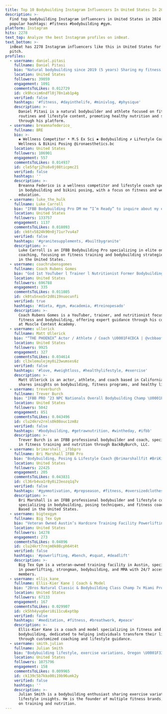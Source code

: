 ```yaml
---
title: Top 10 Bodybuilding Instagram Influencers In United States In 2024
description: >-
  Find top bodybuilding Instagram influencers in United States in 2024. Most
  popular hashtags: #fitness #bodybuilding #gym.
platform: Instagram
hits: 2278
text_top: Analyze the best Instagram profiles on inBeat.
text_bottom: >-
  inBeat has 2278 Instagram influencers like this in United States for you to
  pitch.
profiles:
  - username: daniel.pitasi
    fullname: Daniel Pitasi
    bio: "Natural bodybuilding since 2019 (5 years) Sharing my fitness, routines and lifestyle Athlete • @cleannutrition Get my nutrition & support links\U0001F447\U0001F3FD"
    location: United States
    followers: 39059
    engagement: 1091
    commentsToLikes: 0.012729
    id: ck9hcxim6ndfl0j78n1ab1p4g
    verified: false
    hashtags: '#fitness, #dayinthelife, #minivlog, #physique'
    description: >-
      Daniel Pitasi is a natural bodybuilder and athlete focused on fitness
      routines and lifestyle content, promoting healthy nutrition and support
      through his platform.
  - username: breannafederico_
    fullname: BRE
    bio: >-
      ✺ Wellness Competitor • M.S Ex Sci ✺ Bodybuilding ✗ Lifestyle Coach ✺
      Wellness & Bikini Posing @ironaesthetics.bc
    location: United States
    followers: 106901
    engagement: 557
    commentsToLikes: 0.014937
    id: cle5fqrj2hs6v0j08ticpmc21
    verified: false
    hashtags: ''
    description: >-
      Breanna Federico is a wellness competitor and lifestyle coach specializing
      in bodybuilding and bikini posing, with a focus on fitness and wellness
      education.
  - username: luke_the_hulk
    fullname: Luke Carroll
    bio: "IFBB Bodybuilding Pro DM me “I’m Ready” to inquire about my elite online coaching\U0001F680"
    location: United States
    followers: 133757
    engagement: 1137
    commentsToLikes: 0.018093
    id: ck6tv5824k90n0j71ur7vu4a7
    verified: false
    hashtags: '#granitesupplements, #builtbygranite'
    description: >-
      Luke Carroll is an IFBB Bodybuilding Pro specializing in elite online
      coaching, focusing on fitness training and bodybuilding strategies based
      in the United States.
  - username: coachrubensgomes
    fullname: Coach Rubens Gomes
    bio: "God 1st YouTuber l Trainer l Nutritionist Former Bodybuilding Coach @overallteam | minha CONSULTORIA @musclecontestacademy | seja meu aluno! \U0001F447\U0001F3FB\U0001F447\U0001F3FB\U0001F447\U0001F3FB"
    location: United States
    followers: 696788
    engagement: 335
    commentsToLikes: 0.011805
    id: ck0tu5nxo5r2d0i19nuocunfi
    verified: true
    hashtags: '#dieta, #gym, #academia, #treinopesado'
    description: >-
      Coach Rubens Gomes is a YouTuber, trainer, and nutritionist focused on
      fitness and bodybuilding, offering expert guidance through his consultancy
      at Muscle Contest Academy.
  - username: ullerick
    fullname: Matt Ullerick
    bio: "“THE PHOENIX” Actor / Athlete / Coach \U0001F4CDCA | @vcbbaofficial \U0001F947 x6 Bodybuilding Champ ⤵️ My Programs"
    location: United States
    followers: 9925
    engagement: 327
    commentsToLikes: 0.034614
    id: cl3xlemulejmy0i23wumses6z
    verified: false
    hashtags: '#love, #weightloss, #healthylifestyle, #exercise'
    description: >-
      Matt Ullerick is an actor, athlete, and coach based in California. He
      shares insights on bodybuilding, fitness programs, and healthy living.
  - username: treverburch
    fullname: Trever Burch
    bio: "IFBB PRO ‘23 NPC Nationals Overall Bodybuilding Champ \U0001F3C6 @getrawnutrition x @revive_md (Trever) Coach/Owner BackByBurch, LLC \U0001F48D@amanda.r.burch"
    location: United States
    followers: 5042
    engagement: 851
    commentsToLikes: 0.043496
    id: clu24krv2rnls0k08ouc1zm8z
    verified: false
    hashtags: '#bodybuilding, #getrawnutrition, #wintheday, #ifbb'
    description: >-
      Trever Burch is an IFBB professional bodybuilder and coach, specializing
      in fitness training and nutrition through BackByBurch, LLC.
  - username: brimarshall__ifbbpro
    fullname: Bri Marshall IFBB Pro
    bio: "Bodybuilding, Posing & Lifestyle Coach @brimarshallfit #BriKind \U0001F49B #OversizedClothesOversizedHearts ❤️ \U0001F33124yrs old // My Website, Discounts and More✨⬇️"
    location: United States
    followers: 22425
    engagement: 205
    commentsToLikes: 0.043831
    id: cl36rb4va1r8y0i23eozq1q7v
    verified: false
    hashtags: '#gymmotivation, #prepseason, #fitness, #oversizedclothesoversizedheart'
    description: >-
      Bri Marshall is an IFBB professional bodybuilder and lifestyle coach
      specializing in bodybuilding, posing techniques, and fitness coaching.
      Based in the United States.
  - username: bigtexgym
    fullname: Big Tex Gym
    bio: "Veteran Owned Austin’s Hardcore Training Facility Powerlifting, Strongman, Bodybuilding, MMA \U0001F4AATrain Like You Mean It! ⏰: 24/7 Member Access & Drop in"
    location: United States
    followers: 14278
    engagement: 273
    commentsToLikes: 0.04896
    id: clu24krt7rnjm0k08cph64t4t
    verified: false
    hashtags: '#powerlifting, #bench, #squat, #deadlift'
    description: >-
      Big Tex Gym is a veteran-owned training facility in Austin, specializing
      in powerlifting, strongman, bodybuilding, and MMA with 24/7 access for
      members.
  - username: ellis_kane_
    fullname: Ellis-Kier Kane | Coach & Model
    bio: "2Bros Natural Classic & Bodybuilding Class Champ 7x Miami Pro Champ I help people reshape their lives Want to join my coaching team?\U0001F447\U0001F3FC Model content\U0001F447\U0001F3FC"
    location: United States
    followers: 67133
    engagement: 167
    commentsToLikes: 0.029907
    id: ck5hh4yvg6eri0i11cu6xptbp
    verified: false
    hashtags: '#meditation, #fitness, #breathwork, #peace'
    description: >-
      Ellis-Kier Kane is a coach and model specializing in fitness and
      bodybuilding, dedicated to helping individuals transform their lives
      through customized coaching and lifestyle guidance.
  - username: smith.julian
    fullname: Julian Smith
    bio: "Bodybuilding lifestyle, exercise variations, Oregon \U0001F332\U0001F468‍\U0001F469‍\U0001F466‍\U0001F466 Founder: @cliffordlenox | @armsracenutrition | @armsracegym The best training program\U0001F447\U0001F3FC"
    location: United States
    followers: 1075796
    engagement: 158
    commentsToLikes: 0.009965
    id: ck139c5b7kko00i19b96umk2y
    verified: false
    hashtags: ''
    description: >-
      Julian Smith is a bodybuilding enthusiast sharing exercise variations and
      lifestyle insights. He is the founder of multiple fitness brands, focusing
      on training and nutrition.
---
```


